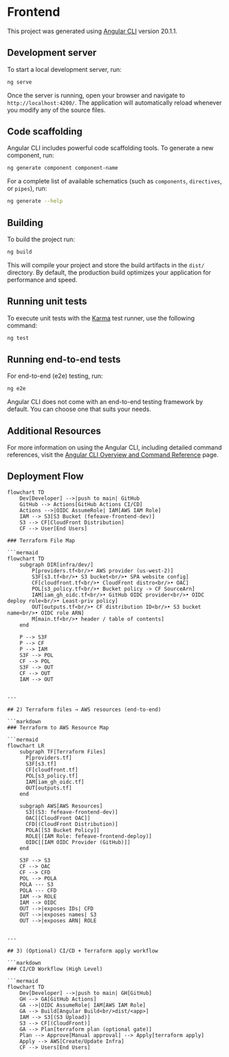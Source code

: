 # Frontend

This project was generated using [Angular CLI](https://github.com/angular/angular-cli) version 20.1.1.

## Development server

To start a local development server, run:

```bash
ng serve
```

Once the server is running, open your browser and navigate to `http://localhost:4200/`. The application will automatically reload whenever you modify any of the source files.

## Code scaffolding

Angular CLI includes powerful code scaffolding tools. To generate a new component, run:

```bash
ng generate component component-name
```

For a complete list of available schematics (such as `components`, `directives`, or `pipes`), run:

```bash
ng generate --help
```

## Building

To build the project run:

```bash
ng build
```

This will compile your project and store the build artifacts in the `dist/` directory. By default, the production build optimizes your application for performance and speed.

## Running unit tests

To execute unit tests with the [Karma](https://karma-runner.github.io) test runner, use the following command:

```bash
ng test
```

## Running end-to-end tests

For end-to-end (e2e) testing, run:

```bash
ng e2e
```

Angular CLI does not come with an end-to-end testing framework by default. You can choose one that suits your needs.

## Additional Resources

For more information on using the Angular CLI, including detailed command references, visit the [Angular CLI Overview and Command Reference](https://angular.dev/tools/cli) page.

## Deployment Flow

```mermaid
flowchart TD
    Dev[Developer] -->|push to main| GitHub
    GitHub --> Actions[GitHub Actions CI/CD]
    Actions -->|OIDC AssumeRole| IAM[AWS IAM Role]
    IAM --> S3[S3 Bucket (fefeave-frontend-dev)]
    S3 --> CF[CloudFront Distribution]
    CF --> User[End Users]

### Terraform File Map

```mermaid
flowchart TD
    subgraph DIR[infra/dev/]
        P[providers.tf<br/>• AWS provider (us-west-2)]
        S3F[s3.tf<br/>• S3 bucket<br/>• SPA website config]
        CF[cloudfront.tf<br/>• CloudFront distro<br/>• OAC]
        POL[s3_policy.tf<br/>• Bucket policy -> CF SourceArn]
        IAM[iam_gh_oidc.tf<br/>• GitHub OIDC provider<br/>• OIDC deploy role<br/>• Least-priv policy]
        OUT[outputs.tf<br/>• CF distribution ID<br/>• S3 bucket name<br/>• OIDC role ARN]
        M[main.tf<br/>• header / table of contents]
    end

    P --> S3F
    P --> CF
    P --> IAM
    S3F --> POL
    CF --> POL
    S3F --> OUT
    CF --> OUT
    IAM --> OUT


---

## 2) Terraform files → AWS resources (end-to-end)

```markdown
### Terraform to AWS Resource Map

```mermaid
flowchart LR
    subgraph TF[Terraform Files]
      P[providers.tf]
      S3F[s3.tf]
      CF[cloudfront.tf]
      POL[s3_policy.tf]
      IAM[iam_gh_oidc.tf]
      OUT[outputs.tf]
    end

    subgraph AWS[AWS Resources]
      S3[(S3: fefeave-frontend-dev)]
      OAC[[CloudFront OAC]]
      CFD[(CloudFront Distribution)]
      POLA[[S3 Bucket Policy]]
      ROLE[(IAM Role: fefeave-frontend-deploy)]
      OIDC[[IAM OIDC Provider (GitHub)]]
    end

    S3F --> S3
    CF --> OAC
    CF --> CFD
    POL --> POLA
    POLA --- S3
    POLA --- CFD
    IAM --> ROLE
    IAM --> OIDC
    OUT -->|exposes IDs| CFD
    OUT -->|exposes names| S3
    OUT -->|exposes ARN| ROLE


---

## 3) (Optional) CI/CD + Terraform apply workflow

```markdown
### CI/CD Workflow (High Level)

```mermaid
flowchart TD
    Dev[Developer] -->|push to main| GH[GitHub]
    GH --> GA[GitHub Actions]
    GA -->|OIDC AssumeRole| IAM[AWS IAM Role]
    GA --> Build[Angular Build<br/>dist/<app>]
    IAM --> S3[(S3 Upload)]
    S3 --> CF[(CloudFront)]
    GA --> Plan[terraform plan (optional gate)]
    Plan --> Approve[Manual approval] --> Apply[terraform apply]
    Apply --> AWS[Create/Update Infra]
    CF --> Users[End Users]
